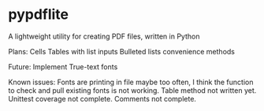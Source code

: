 pypdflite
=========

A lightweight utility for creating PDF files, written in Python

Plans:
Cells
Tables with list inputs
Bulleted lists convenience methods

Future:
Implement True-text fonts


Known issues:
Fonts are printing in file maybe too often, I think the function to check and pull existing fonts is not working.
Table method not written yet.
Unittest coverage not complete.
Comments not complete.